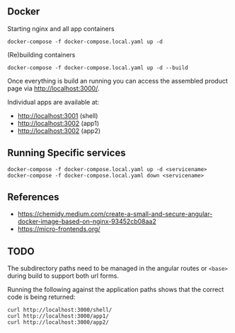 ## Docker

Starting nginx and all app containers

    docker-compose -f docker-compose.local.yaml up -d

(Re)building containers

    docker-compose -f docker-compose.local.yaml up -d --build

Once everything is build an running you can access the assembled product page via [http://localhost:3000/](http://localhost:3000/).

Individual apps are available at:

* <http://localhost:3001> (shell)
* <http://localhost:3002> (app1)
* <http://localhost:3002> (app2)

## Running Specific services

    docker-compose -f docker-compose.local.yaml up -d <servicename>
    docker-compose -f docker-compose.local.yaml down <servicename>

## References

* <https://chemidy.medium.com/create-a-small-and-secure-angular-docker-image-based-on-nginx-93452cb08aa2>
* <https://micro-frontends.org/>

## TODO

The subdirectory paths need to be managed in the angular routes or `<base>` during build to support both url forms.

Running the following against the application paths shows that the correct code is being returned:

    curl http://localhost:3000/shell/
    curl http://localhost:3000/app1/
    curl http://localhost:3000/app2/
